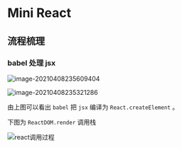 # Mini React

## 流程梳理

### babel 处理 jsx

![image-20210408235609404](https://cdn.jsdelivr.net/gh/claude-hub/cloud-img@main/2021/image-20210408235609404.png)

![image-20210408235321286](https://cdn.jsdelivr.net/gh/claude-hub/cloud-img@main/2021/image-20210408235321286.png)

由上图可以看出 `babel` 把 `jsx` 编译为 `React.createElement` 。

下图为 `ReactDOM.render` 调用栈

![react调用过程](https://cdn.jsdelivr.net/gh/claude-hub/cloud-img@main/2021/react%E8%B0%83%E7%94%A8%E8%BF%87%E7%A8%8B.png)
